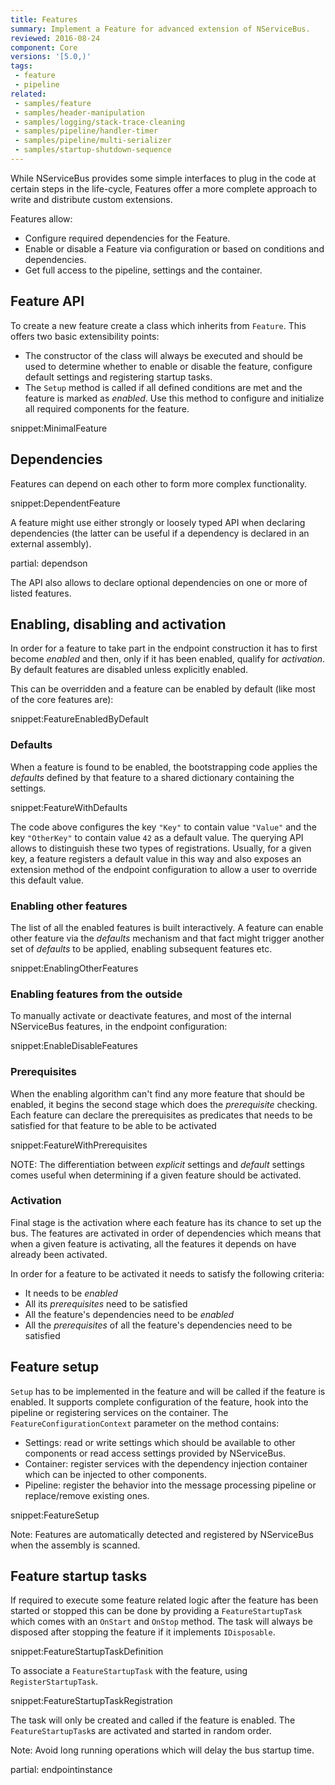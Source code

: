 ```yaml
---
title: Features
summary: Implement a Feature for advanced extension of NServiceBus.
reviewed: 2016-08-24
component: Core
versions: '[5.0,)'
tags:
 - feature
 - pipeline
related:
 - samples/feature
 - samples/header-manipulation
 - samples/logging/stack-trace-cleaning
 - samples/pipeline/handler-timer
 - samples/pipeline/multi-serializer
 - samples/startup-shutdown-sequence
---
```


While NServiceBus provides some simple interfaces to plug in the code at certain steps in the life-cycle, Features offer a more complete approach to write and distribute custom extensions.

Features allow:

 * Configure required dependencies for the Feature.
 * Enable or disable a Feature via configuration or based on conditions and dependencies.
 * Get full access to the pipeline, settings and the container.


## Feature API

To create a new feature create a class which inherits from `Feature`. This offers two basic extensibility points:

 * The constructor of the class will always be executed and should be used to determine whether to enable or disable the feature, configure default settings and registering startup tasks.
 * The `Setup` method is called if all defined conditions are met and the feature is marked as *enabled*. Use this method to configure and initialize all required components for the feature.

snippet:MinimalFeature


## Dependencies

Features can depend on each other to form more complex functionality.

snippet:DependentFeature

A feature might use either strongly or loosely typed API when declaring dependencies (the latter can be useful if a dependency is declared in an external assembly).

partial: dependson

The API also allows to declare optional dependencies on one or more of listed features.


## Enabling, disabling and activation

In order for a feature to take part in the endpoint construction it has to first become *enabled* and then, only if it has been enabled, qualify for *activation*. By default features are disabled unless explicitly enabled.

This can be overridden and a feature can be enabled by default (like most of the core features are):

snippet:FeatureEnabledByDefault


### Defaults

When a feature is found to be enabled, the bootstrapping code applies the *defaults* defined by that feature to a shared dictionary containing the settings.

snippet:FeatureWithDefaults

The code above configures the key `"Key"` to contain value `"Value"` and the key `"OtherKey"` to contain value `42` as a default value. The querying API allows to distinguish these two types of registrations. Usually, for a given key, a feature registers a default value in this way and also exposes an extension method of the endpoint configuration to allow a user to override this default value.


### Enabling other features

The list of all the enabled features is built interactively. A feature can enable other feature via the *defaults* mechanism and that fact might trigger another set of *defaults* to be applied, enabling subsequent features etc.

snippet:EnablingOtherFeatures


### Enabling features from the outside

To manually activate or deactivate features, and most of the internal NServiceBus features, in the endpoint configuration:

snippet:EnableDisableFeatures


### Prerequisites

When the enabling algorithm can't find any more feature that should be enabled, it begins the second stage which does the *prerequisite* checking. Each feature can declare the prerequisites as predicates that needs to be satisfied for that feature to be able to be activated

snippet:FeatureWithPrerequisites

NOTE: The differentiation between *explicit* settings and *default* settings comes useful when determining if a given feature should be activated.


### Activation

Final stage is the activation where each feature has its chance to set up the bus. The features are activated in order of dependencies which means that when a given feature is activating, all the features it depends on have already been activated.

In order for a feature to be activated it needs to satisfy the following criteria:

 * It needs to be *enabled*
 * All its *prerequisites* need to be satisfied
 * All the feature's dependencies need to be *enabled*
 * All the *prerequisites* of all the feature's dependencies need to be satisfied


## Feature setup

`Setup` has to be implemented in the feature and will be called if the feature is enabled. It supports complete configuration of the feature, hook into the pipeline or registering services on the container. The `FeatureConfigurationContext` parameter on the method contains:

 * Settings: read or write settings which should be available to other components or read access settings provided by NServiceBus.
 * Container: register services with the dependency injection container which can be injected to other components.
 * Pipeline: register the behavior into the message processing pipeline or replace/remove existing ones.

snippet:FeatureSetup

Note: Features are automatically detected and registered by NServiceBus when the assembly is scanned.


## Feature startup tasks

If required to execute some feature related logic after the feature has been started or stopped this can be done by providing a `FeatureStartupTask` which comes with an `OnStart` and `OnStop` method. The task will always be disposed after stopping the feature if it implements `IDisposable`.

snippet:FeatureStartupTaskDefinition

To associate a `FeatureStartupTask` with the feature, using `RegisterStartupTask`.

snippet:FeatureStartupTaskRegistration

The task will only be created and called if the feature is enabled. The `FeatureStartupTask`s are activated and started in random order.

Note: Avoid long running operations which will delay the bus startup time.


partial: endpointinstance